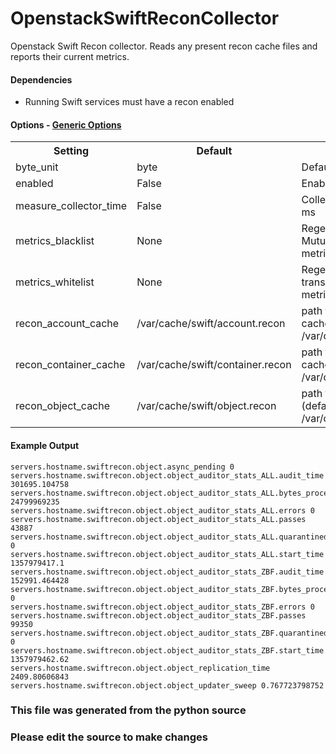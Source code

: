 OpenstackSwiftReconCollector
=====

Openstack Swift Recon collector. Reads any present recon cache files and
reports their current metrics.

#### Dependencies

 * Running Swift services must have a recon enabled


#### Options - [Generic Options](Configuration)

<table><tr><th>Setting</th><th>Default</th><th>Description</th><th>Type</th></tr>
<tr><td>byte_unit</td><td>byte</td><td>Default numeric output(s)</td><td>str</td></tr>
<tr><td>enabled</td><td>False</td><td>Enable collecting these metrics</td><td>bool</td></tr>
<tr><td>measure_collector_time</td><td>False</td><td>Collect the collector run time in ms</td><td>bool</td></tr>
<tr><td>metrics_blacklist</td><td>None</td><td>Regex to match metrics to block. Mutually exclusive with metrics_whitelist</td><td>NoneType</td></tr>
<tr><td>metrics_whitelist</td><td>None</td><td>Regex to match metrics to transmit. Mutually exclusive with metrics_blacklist</td><td>NoneType</td></tr>
<tr><td>recon_account_cache</td><td>/var/cache/swift/account.recon</td><td>path to swift recon account cache (default /var/cache/swift/account.recon)</td><td>str</td></tr>
<tr><td>recon_container_cache</td><td>/var/cache/swift/container.recon</td><td>path to swift recon container cache (default /var/cache/swift/container.recon)</td><td>str</td></tr>
<tr><td>recon_object_cache</td><td>/var/cache/swift/object.recon</td><td>path to swift recon object cache (default /var/cache/swift/object.recon)</td><td>str</td></tr>
</table>

#### Example Output

```
servers.hostname.swiftrecon.object.async_pending 0
servers.hostname.swiftrecon.object.object_auditor_stats_ALL.audit_time 301695.104758
servers.hostname.swiftrecon.object.object_auditor_stats_ALL.bytes_processed 24799969235
servers.hostname.swiftrecon.object.object_auditor_stats_ALL.errors 0
servers.hostname.swiftrecon.object.object_auditor_stats_ALL.passes 43887
servers.hostname.swiftrecon.object.object_auditor_stats_ALL.quarantined 0
servers.hostname.swiftrecon.object.object_auditor_stats_ALL.start_time 1357979417.1
servers.hostname.swiftrecon.object.object_auditor_stats_ZBF.audit_time 152991.464428
servers.hostname.swiftrecon.object.object_auditor_stats_ZBF.bytes_processed 0
servers.hostname.swiftrecon.object.object_auditor_stats_ZBF.errors 0
servers.hostname.swiftrecon.object.object_auditor_stats_ZBF.passes 99350
servers.hostname.swiftrecon.object.object_auditor_stats_ZBF.quarantined 0
servers.hostname.swiftrecon.object.object_auditor_stats_ZBF.start_time 1357979462.62
servers.hostname.swiftrecon.object.object_replication_time 2409.80606843
servers.hostname.swiftrecon.object.object_updater_sweep 0.767723798752
```

### This file was generated from the python source
### Please edit the source to make changes

